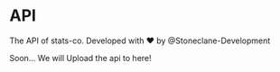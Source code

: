 # API
The API of stats-co. Developed with ❤️ by @Stoneclane-Development


Soon... We will Upload the api to here!
